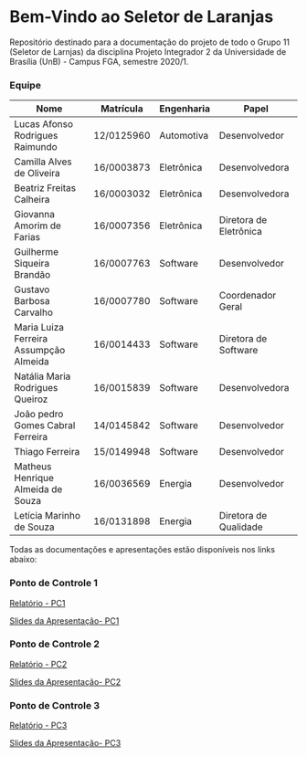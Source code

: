 # Bem-Vindo ao Seletor de Laranjas

Repositório destinado para a documentação do projeto de todo o Grupo 11 (Seletor de Larnjas) da disciplina Projeto Integrador 2 da Universidade de Brasília (UnB) - Campus FGA, semestre 2020/1.

### Equipe
|Nome|Matrícula|Engenharia|Papel|
|---|--|--|--|
|Lucas Afonso Rodrigues Raimundo|12/0125960|Automotiva|Desenvolvedor|
|Camilla Alves de Oliveira|16/0003873|Eletrônica|Desenvolvedora|
|Beatriz Freitas Calheira |16/0003032|Eletrônica|Desenvolvedora|
|Giovanna Amorim de Farias|16/0007356|Eletrônica|Diretora de Eletrônica|
|Guilherme Siqueira Brandão| 16/0007763|Software|Desenvolvedor|
|Gustavo Barbosa Carvalho |16/0007780|Software|Coordenador Geral|
|Maria Luiza Ferreira Assumpção Almeida|16/0014433|Software|Diretora de Software|
|Natália Maria Rodrigues Queiroz|16/0015839|Software|Desenvolvedora|
|João pedro Gomes Cabral Ferreira| 14/0145842|Software|Desenvolvedor|
|Thiago Ferreira| 15/0149948|Software|Desenvolvedor|
|Matheus Henrique Almeida de Souza |16/0036569|Energia|Desenvolvedor|
|Letícia Marinho de Souza| 16/0131898|Energia|Diretora de Qualidade|


Todas as documentações e apresentações estão disponíveis nos links abaixo:

### Ponto de Controle 1 
[Relatório - PC1](https://drive.google.com/file/d/18j9-SYNgyIUS-WtS4NHe0O6QYvBNNcWx/view?usp=sharing)

[Slides da Apresentação- PC1](https://docs.google.com/presentation/d/15gJrmiinGqDoBWLkSsvqtA2A6-0a5OMZqihFtfnwojk/edit?usp=sharing) 

### Ponto de Controle 2
[Relatório - PC2](https://drive.google.com/file/d/1dKO_6P-_7HIogEkFsI3zvTecFeGY4JJO/view?usp=sharing)

[Slides da Apresentação- PC2](https://docs.google.com/presentation/d/1lLEcrgkeHGtxaDlYQKXzqmL7DYRdHPpItw2LchV_DKY/edit?usp=sharing) 

### Ponto de Controle 3
[Relatório - PC3](https://drive.google.com/file/d/1rfNGW2OtxaW_8wgvzr5m4yIJr2TiqhNd/view?usp=sharing)

[Slides da Apresentação- PC3](https://docs.google.com/presentation/d/1AKGwCXgLcFG2aNCmQgDqKu8tNfcO3AM_-uMfQpx3DOM/edit?usp=sharing) 
